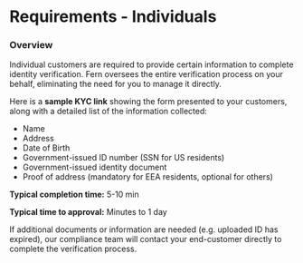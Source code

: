 # Requirements - Individuals

### Overview

Individual customers are required to provide certain information to complete identity verification. Fern oversees the entire verification process on your behalf, eliminating the need for you to manage it directly.

Here is a **sample KYC link** showing the form presented to your customers, along with a detailed list of the information collected:

* Name
* Address
* Date of Birth
* Government-issued ID number (SSN for US residents)
* Government-issued identity document
* Proof of address (mandatory for EEA residents, optional for others)

**Typical completion time:** 5-10 min&#x20;

**Typical time to approval:** Minutes to 1 day

If additional documents or information are needed (e.g. uploaded ID has expired), our compliance team will contact your end-customer directly to complete the verification process.
